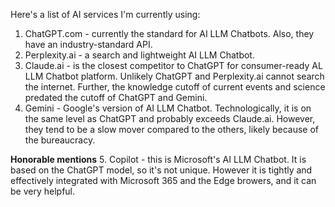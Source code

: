 Here's a list of AI services I'm currently using:

1. ChatGPT.com - currently the standard for AI LLM Chatbots. Also, they have an industry-standard API.
2. Perplexity.ai - a search and lightweight AI LLM Chatbot.
3. Claude.ai - is the closest competitor to ChatGPT for consumer-ready AL LLM Chatbot platform. Unlikely ChatGPT and Perplexity.ai cannot search the internet. Further, the knowledge cutoff of current events and science predated the cutoff of ChatGPT and Gemini.
4. Gemini - Google's version of AI LLM Chatbot. Technologically, it is on the same level as ChatGPT and probably exceeds Claude.ai. However, they tend to be a slow mover compared to the others, likely because of the bureaucracy.

**Honorable mentions**
5. Copilot - this is Microsoft's AI LLM Chatbot. It is based on the ChatGPT model, so it's not unique. However it is tightly and effectively integrated with Microsoft 365 and the Edge browers, and it can be very helpful.
